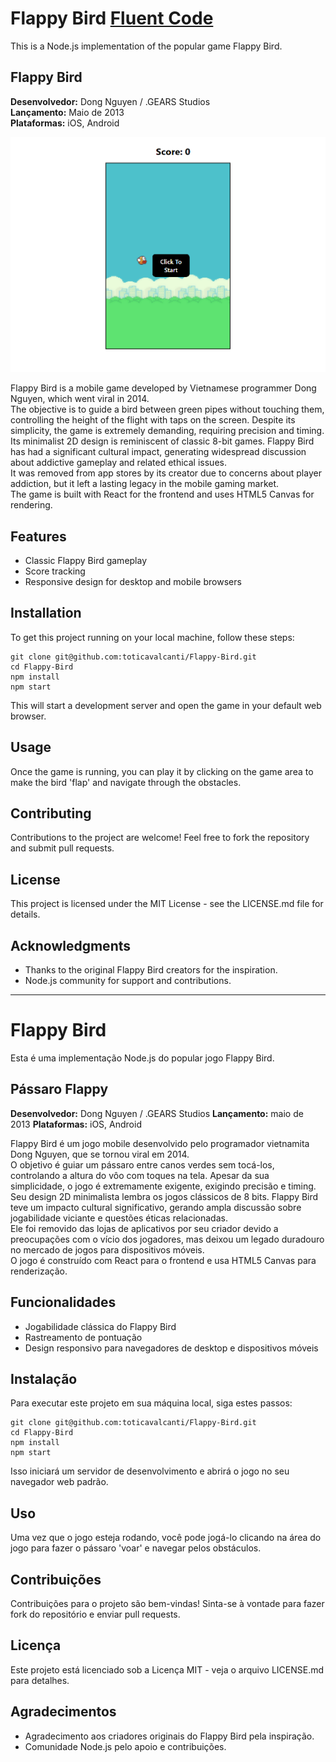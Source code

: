 # Flappy Bird [Fluent Code](https://www.codigofluente.com.br/)

This is a Node.js implementation of the popular game Flappy Bird. 
## Flappy Bird

**Desenvolvedor:** Dong Nguyen / .GEARS Studios  
**Lançamento:** Maio de 2013  
**Plataformas:** iOS, Android  

![Game Screen](https://github.com/toticavalcanti/Flappy-Bird/blob/master/public/flappy-bird.png?raw=true)

Flappy Bird is a mobile game developed by Vietnamese programmer Dong Nguyen, which went viral in 2014.<br> The objective is to guide a bird between green pipes without touching them, controlling the height of the flight with taps on the screen. Despite its simplicity, the game is extremely demanding, requiring precision and timing. <br>Its minimalist 2D design is reminiscent of classic 8-bit games. Flappy Bird has had a significant cultural impact, generating widespread discussion about addictive gameplay and related ethical issues. <br>It was removed from app stores by its creator due to concerns about player addiction, but it left a lasting legacy in the mobile gaming market.<br>
The game is built with React for the frontend and uses HTML5 Canvas for rendering.

## Features

- Classic Flappy Bird gameplay
- Score tracking
- Responsive design for desktop and mobile browsers

## Installation

To get this project running on your local machine, follow these steps:

```
git clone git@github.com:toticavalcanti/Flappy-Bird.git
cd Flappy-Bird
npm install
npm start
```

This will start a development server and open the game in your default web browser.

## Usage

Once the game is running, you can play it by clicking on the game area to make the bird 'flap' and navigate through the obstacles.

## Contributing

Contributions to the project are welcome! Feel free to fork the repository and submit pull requests.

## License

This project is licensed under the MIT License - see the LICENSE.md file for details.

## Acknowledgments

- Thanks to the original Flappy Bird creators for the inspiration.
- Node.js community for support and contributions.

---

# Flappy Bird

Esta é uma implementação Node.js do popular jogo Flappy Bird.
## Pássaro Flappy

**Desenvolvedor:** Dong Nguyen / .GEARS Studios
**Lançamento:** maio de 2013
**Plataformas:** iOS, Android

Flappy Bird é um jogo mobile desenvolvido pelo programador vietnamita Dong Nguyen, que se tornou viral em 2014.<br> O objetivo é guiar um pássaro entre canos verdes sem tocá-los, controlando a altura do vôo com toques na tela. Apesar da sua simplicidade, o jogo é extremamente exigente, exigindo precisão e timing. <br>Seu design 2D minimalista lembra os jogos clássicos de 8 bits. Flappy Bird teve um impacto cultural significativo, gerando ampla discussão sobre jogabilidade viciante e questões éticas relacionadas. <br>Ele foi removido das lojas de aplicativos por seu criador devido a preocupações com o vício dos jogadores, mas deixou um legado duradouro no mercado de jogos para dispositivos móveis.<br>
O jogo é construído com React para o frontend e usa HTML5 Canvas para renderização.<br>

## Funcionalidades

- Jogabilidade clássica do Flappy Bird
- Rastreamento de pontuação
- Design responsivo para navegadores de desktop e dispositivos móveis

## Instalação

Para executar este projeto em sua máquina local, siga estes passos:

```
git clone git@github.com:toticavalcanti/Flappy-Bird.git
cd Flappy-Bird
npm install
npm start
```

Isso iniciará um servidor de desenvolvimento e abrirá o jogo no seu navegador web padrão.

## Uso

Uma vez que o jogo esteja rodando, você pode jogá-lo clicando na área do jogo para fazer o pássaro 'voar' e navegar pelos obstáculos.

## Contribuições

Contribuições para o projeto são bem-vindas! Sinta-se à vontade para fazer fork do repositório e enviar pull requests.

## Licença

Este projeto está licenciado sob a Licença MIT - veja o arquivo LICENSE.md para detalhes.

## Agradecimentos

- Agradecimento aos criadores originais do Flappy Bird pela inspiração.
- Comunidade Node.js pelo apoio e contribuições.
